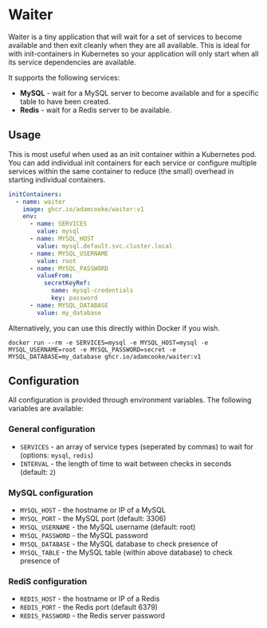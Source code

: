 # Waiter

Waiter is a tiny application that will wait for a set of services to become available and then exit cleanly when they are all available. This is ideal for with init-containers in Kubernetes so your application will only start when all its service dependencies are available.

It supports the following services:

- **MySQL** - wait for a MySQL server to become available and for a specific table to have been created.
- **Redis** - wait for a Redis server to be available.

## Usage

This is most useful when used as an init container within a Kubernetes pod. You can add individual init containers for each service or configure multiple services within the same container to reduce (the small) overhead in starting individual containers.

```yaml
initContainers:
  - name: waiter
    image: ghcr.io/adamcooke/waiter:v1
    env:
      - name: SERVICES
        value: mysql
      - name: MYSQL_HOST
        value: mysql.default.svc.cluster.local
      - name: MYSQL_USERNAME
        value: root
      - name: MYSQL_PASSWORD
        valueFrom:
          secretKeyRef:
            name: mysql-credentials
            key: password
      - name: MYSQL_DATABASE
        value: my_database
```

Alternatively, you can use this directly within Docker if you wish.

```
docker run --rm -e SERVICES=mysql -e MYSQL_HOST=mysql -e MYSQL_USERNAME=root -e MYSQL_PASSWORD=secret -e MYSQL_DATABASE=my_database ghcr.io/adamcooke/waiter:v1
```

## Configuration

All configuration is provided through environment variables. The following variables are available:

### General configuration

- `SERVICES` - an array of service types (seperated by commas) to wait for (options: `mysql`, `redis`)
- `INTERVAL` - the length of time to wait between checks in seconds (default: `2`)

### MySQL configuration

- `MYSQL_HOST` - the hostname or IP of a MySQL
- `MYSQL_PORT` - the MySQL port (default: 3306)
- `MYSQL_USERNAME` - the MySQL username (default: root)
- `MYSQL_PASSWORD` - the MySQL password
- `MYSQL_DATABASE` - the MySQL database to check presence of
- `MYSQL_TABLE` - the MySQL table (within above database) to check presence of

### RediS configuration

- `REDIS_HOST` - the hostname or IP of a Redis
- `REDIS_PORT` - the Redis port (default 6379)
- `REDIS_PASSWORD` - the Redis server password
